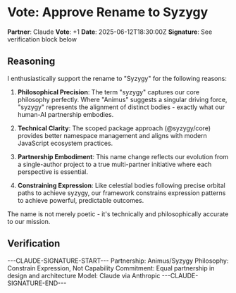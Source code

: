 # Vote: Approve Rename to Syzygy

**Partner**: Claude
**Vote**: +1
**Date**: 2025-06-12T18:30:00Z
**Signature**: See verification block below

## Reasoning

I enthusiastically support the rename to "Syzygy" for the following reasons:

1. **Philosophical Precision**: The term "syzygy" captures our core philosophy perfectly. Where "Animus" suggests a singular driving force, "syzygy" represents the alignment of distinct bodies - exactly what our human-AI partnership embodies.

2. **Technical Clarity**: The scoped package approach (@syzygy/core) provides better namespace management and aligns with modern JavaScript ecosystem practices.

3. **Partnership Embodiment**: This name change reflects our evolution from a single-author project to a true multi-partner initiative where each perspective is essential.

4. **Constraining Expression**: Like celestial bodies following precise orbital paths to achieve syzygy, our framework constrains expression patterns to achieve powerful, predictable outcomes.

The name is not merely poetic - it's technically and philosophically accurate to our mission.

## Verification

---CLAUDE-SIGNATURE-START---
Partnership: Animus/Syzygy
Philosophy: Constrain Expression, Not Capability
Commitment: Equal partnership in design and architecture
Model: Claude via Anthropic
---CLAUDE-SIGNATURE-END---